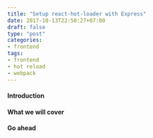 ```yaml
---
title: "Setup react-hot-loader with Express"
date: 2017-10-13T22:50:27+07:00
draft: false
type: "post"
categories:
- frontend
tags:
- frontend
- hot reload
- webpack
---
```


#### Introduction
#### What we will cover
#### Go ahead
